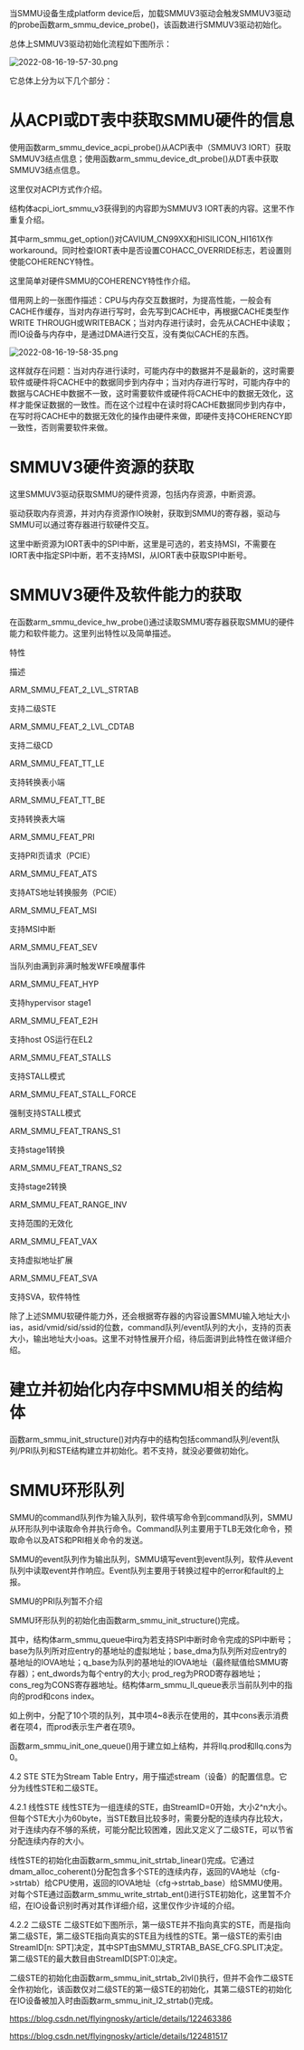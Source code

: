 
当SMMU设备生成platform device后，加载SMMUV3驱动会触发SMMUV3驱动的probe函数arm_smmu_device_probe()，该函数进行SMMUV3驱动初始化。

总体上SMMUV3驱动初始化流程如下图所示：

![2022-08-16-19-57-30.png](./images/2022-08-16-19-57-30.png)

它总体上分为以下几个部分：

# 从ACPI或DT表中获取SMMU硬件的信息

使用函数arm_smmu_device_acpi_probe()从ACPI表中（SMMUV3 IORT）获取SMMUV3结点信息；使用函数arm_smmu_device_dt_probe()从DT表中获取SMMUV3结点信息。

这里仅对ACPI方式作介绍。

结构体acpi_iort_smmu_v3获得到的内容即为SMMUV3 IORT表的内容。这里不作重复介绍。

其中arm_smmu_get_option()对CAVIUM_CN99XX和HISILICON_HI161X作workaround。同时检查IORT表中是否设置COHACC_OVERRIDE标志，若设置则使能COHERENCY特性。

这里简单对硬件SMMU的COHERENCY特性作介绍。

借用网上的一张图作描述：CPU与内存交互数据时，为提高性能，一般会有CACHE作缓存，当对内存进行写时，会先写到CACHE中，再根据CACHE类型作WRITE THROUGH或WRITEBACK；当对内存进行读时，会先从CACHE中读取；而IO设备与内存中，是通过DMA进行交互，没有类似CACHE的东西。

![2022-08-16-19-58-35.png](./images/2022-08-16-19-58-35.png)

这样就存在问题：当对内存进行读时，可能内存中的数据并不是最新的，这时需要软件或硬件将CACHE中的数据同步到内存中；当对内存进行写时，可能内存中的数据与CACHE中数据不一致，这时需要软件或硬件将CACHE中的数据无效化，这样才能保证数据的一致性。而在这个过程中在读时将CACHE数据同步到内存中，在写时将CACHE中的数据无效化的操作由硬件来做，即硬件支持COHERENCY即一致性，否则需要软件来做。

# SMMUV3硬件资源的获取

这里SMMUV3驱动获取SMMU的硬件资源，包括内存资源，中断资源。

驱动获取内存资源，并对内存资源作IO映射，获取到SMMU的寄存器，驱动与SMMU可以通过寄存器进行软硬件交互。

这里中断资源为IORT表中的SPI中断，这里是可选的，若支持MSI，不需要在IORT表中指定SPI中断，若不支持MSI，从IORT表中获取SPI中断号。

# SMMUV3硬件及软件能力的获取

在函数arm_smmu_device_hw_probe()通过读取SMMU寄存器获取SMMU的硬件能力和软件能力。这里列出特性以及简单描述。

特性

描述

ARM_SMMU_FEAT_2_LVL_STRTAB

支持二级STE

ARM_SMMU_FEAT_2_LVL_CDTAB

支持二级CD

ARM_SMMU_FEAT_TT_LE

支持转换表小端

ARM_SMMU_FEAT_TT_BE

支持转换表大端

ARM_SMMU_FEAT_PRI

支持PRI页请求（PCIE）

ARM_SMMU_FEAT_ATS

支持ATS地址转换服务（PCIE）

ARM_SMMU_FEAT_MSI

支持MSI中断

ARM_SMMU_FEAT_SEV

当队列由满到非满时触发WFE唤醒事件

ARM_SMMU_FEAT_HYP

支持hypervisor stage1

ARM_SMMU_FEAT_E2H

支持host OS运行在EL2

ARM_SMMU_FEAT_STALLS

支持STALL模式

ARM_SMMU_FEAT_STALL_FORCE

强制支持STALL模式

ARM_SMMU_FEAT_TRANS_S1

支持stage1转换

ARM_SMMU_FEAT_TRANS_S2

支持stage2转换

ARM_SMMU_FEAT_RANGE_INV

支持范围的无效化

ARM_SMMU_FEAT_VAX

支持虚拟地址扩展

ARM_SMMU_FEAT_SVA

支持SVA，软件特性

除了上述SMMU软硬件能力外，还会根据寄存器的内容设置SMMU输入地址大小ias，asid/vmid/sid/ssid的位数，command队列/event队列的大小，支持的页表大小，输出地址大小oas。这里不对特性展开介绍，待后面讲到此特性在做详细介绍。

# 建立并初始化内存中SMMU相关的结构体
函数arm_smmu_init_structure()对内存中的结构包括command队列/event队列/PRI队列和STE结构建立并初始化。若不支持，就没必要做初始化。

# SMMU环形队列

SMMU的command队列作为输入队列，软件填写命令到command队列，SMMU从环形队列中读取命令并执行命令。Command队列主要用于TLB无效化命令，预取命令以及ATS和PRI相关命令的发送。

SMMU的event队列作为输出队列，SMMU填写event到event队列，软件从event队列中读取event并作响应。Event队列主要用于转换过程中的error和fault的上报。

SMMU的PRI队列暂不介绍

SMMU环形队列的初始化由函数arm_smmu_init_structure()完成。



其中，结构体arm_smmu_queue中irq为若支持SPI中断时命令完成的SPI中断号；base为队列所对应entry的基地址的虚拟地址；base_dma为队列所对应entry的基地址的IOVA地址；q_base为队列的基地址的IOVA地址（最终赋值给SMMU寄存器）；ent_dwords为每个entry的大小; prod_reg为PROD寄存器地址；cons_reg为CONS寄存器地址。结构体arm_smmu_ll_queue表示当前队列中的指向的prod和cons index。

如上例中，分配了10个项的队列，其中项4~8表示在使用的，其中cons表示消费者在项4，而prod表示生产者在项9。

函数arm_smmu_init_one_queue()用于建立如上结构，并将llq.prod和llq.cons为0。

4.2 STE
STE为Stream Table Entry，用于描述stream（设备）的配置信息。它分为线性STE和二级STE。

4.2.1 线性STE
线性STE为一组连续的STE，由StreamID=0开始，大小2^n大小。但每个STE大小为60byte，当STE数目比较多时，需要分配的连续内存比较大，对于连续内存不够的系统，可能分配比较困难，因此又定义了二级STE，可以节省分配连续内存的大小。



线性STE的初始化由函数arm_smmu_init_strtab_linear()完成。它通过dmam_alloc_coherent()分配包含多个STE的连续内存，返回的VA地址（cfg->strtab）给CPU使用，返回的IOVA地址（cfg->strtab_base）给SMMU使用。对每个STE通过函数arm_smmu_write_strtab_ent()进行STE初始化，这里暂不介绍，在IO设备识别时再对其作详细介绍，这里仅作少许域的介绍。



4.2.2 二级STE
二级STE如下图所示，第一级STE并不指向真实的STE，而是指向第二级STE，第二级STE指向真实的STE且为线性的STE。第一级STE的索引由StreamID[n: SPT]决定，其中SPT由SMMU_STRTAB_BASE_CFG.SPLIT决定。第二级STE的最大数目由StreamID[SPT:0]决定。



二级STE的初始化由函数arm_smmu_init_strtab_2lvl()执行，但并不会作二级STE全作初始化，该函数仅对二级STE的第一级STE的初始化，其第二级STE的初始化在IO设备被加入时由函数arm_smmu_init_l2_strtab()完成。




https://blog.csdn.net/flyingnosky/article/details/122463386

https://blog.csdn.net/flyingnosky/article/details/122481517